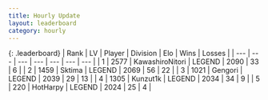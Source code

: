 ```yaml
---
title: Hourly Update
layout: leaderboard
category: hourly
---
```


{: .leaderboard}
| Rank | LV | Player | Division | Elo | Wins | Losses |
| --- | --- | --- | --- | --- | --- | --- |
| <span data-change="0">1</span> | 2577 | <span title="ID: 164871">KawashiroNitori</span> | LEGEND | <span data-change="0">2090</span> | <span data-change="0">33</span> | <span data-change="0">6</span> |
| <span data-change="0">2</span> | 1459 | <span title="ID: 353063">Sktima</span> | LEGEND | <span data-change="0">2069</span> | <span data-change="0">56</span> | <span data-change="0">22</span> |
| <span data-change="0">3</span> | 1021 | <span title="ID: 294236">Gengori</span> | LEGEND | <span data-change="0">2039</span> | <span data-change="0">29</span> | <span data-change="0">13</span> |
| <span data-change="0">4</span> | 1305 | <span title="ID: 392407">Kunzut1k</span> | LEGEND | <span data-change="0">2034</span> | <span data-change="0">34</span> | <span data-change="0">9</span> |
| <span data-change="0">5</span> | 220 | <span title="ID: 623829">HotHarpy</span> | LEGEND | <span data-change="0">2024</span> | <span data-change="0">25</span> | <span data-change="0">4</span> |
